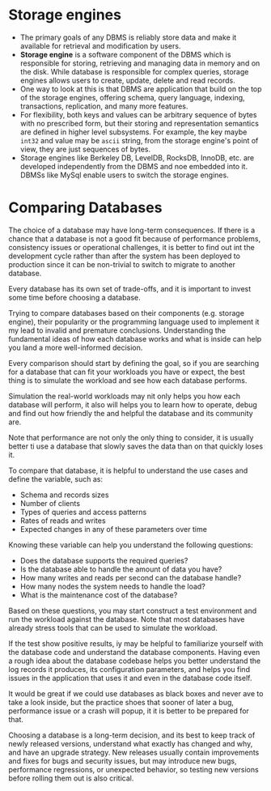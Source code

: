 # Storage engines

- The primary goals of any DBMS is reliably store data and make it available for retrieval and modification by users.
- **Storage engine** is a software component of the DBMS which is responsible for storing, retrieving and managing data in memory and on the disk. While database is responsible for complex queries, storage engines allows users to create, update, delete and read records.
- One way to look at this is that DBMS are application that build on the top of the storage engines, offering schema, query language, indexing, transactions, replication, and many more features.
- For flexibility, both keys and values can be arbitrary sequence of bytes with no prescribed form, but their storing and representation semantics are defined in higher level subsystems. For example, the key maybe `int32` and value may be `ascii` string, from the storage engine's point of view, they are just sequences of bytes.
- Storage engines like Berkeley DB, LevelDB, RocksDB, InnoDB, etc. are developed independently from the DBMS and noe embedded into it. DBMSs like MySql enable users to switch the storage engines.

# Comparing Databases

The choice of a database may have long-term consequences. If there is a chance that a database is not a good fit because of performance problems, consistency issues or operational challenges, it is better to find out int the development cycle rather than after the system has been deployed to production since it can be non-trivial to switch to migrate to another database.

Every database has its own set of trade-offs, and it is important to invest some time before choosing a database.

Trying to compare databases based on their components (e.g. storage engine), their popularity or the programming language used to implement it my lead to invalid and premature conclusions. Understanding the fundamental ideas of how each database works and what is inside can help you land a more well-informed decision.

Every comparison should start by defining the goal, so if you are searching for a database that can fit your workloads you have or expect, the best thing is to simulate the workload and see how each database performs.

Simulation the real-world workloads may nit only helps you how each database will perform, it also will helps you to learn how to operate, debug and find out how friendly the and helpful the database and its community are.

Note that performance are not only the only thing to consider, it is usually better ti use a database that slowly saves the data than on that quickly loses it.

To compare that database, it is helpful to understand the use cases and define the variable, such as:

- Schema and records sizes
- Number of clients
- Types of queries and access patterns
- Rates of reads and writes
- Expected changes in any of these parameters over time

Knowing these variable can help you understand the following questions:

- Does the database supports the required queries?
- Is the database able to handle the amount of data you have?
- How many writes and reads per second can the database handle?
- How many nodes the system needs to handle the load?
- What is the maintenance cost of the database?

Based on these questions, you may start construct a test environment and run the workload against the database. Note that most databases have already stress tools that can be used to simulate the workload.

If the test show positive results, iy may be helpful to familiarize yourself with the database code and understand the database components. Having even a rough idea about the database codebase helps you better understand the log records it produces, its configuration parameters, and helps you find issues in the application that uses it and even in the database code itself.

It would be great if we could use databases as black boxes and never ave to take a look inside, but the practice shoes that sooner of later a bug, performance issue or a crash will popup, it it is better to be prepared for that.

Choosing a database is a long-term decision, and its best to keep track of newly released versions, understand what exactly has changed and why, and have an upgrade strategy. New releases usually contain improvements and fixes for bugs and security issues, but may introduce new bugs, performance regressions, or unexpected behavior, so testing new versions before rolling them out is also critical.
